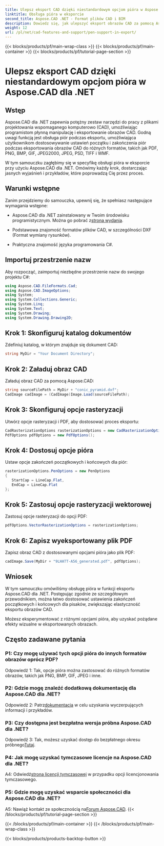 ```yaml
---
title: Ulepsz eksport CAD dzięki niestandardowym opcjom pióra w Aspose.CAD dla .NET
linktitle: Obsługa pióra w eksporcie
second_title: Aspose.CAD .NET - Format plików CAD i BIM
description: Dowiedz się, jak ulepszyć eksport obrazów CAD za pomocą Aspose.CAD dla .NET. Dostosuj opcje pióra, aby uzyskać oszałamiające efekty wizualne w plikach PDF, PNG, BMP i innych.
weight: 12
url: /pl/net/cad-features-and-support/pen-support-in-export/
---
```


{{< blocks/products/pf/main-wrap-class >}}
{{< blocks/products/pf/main-container >}}
{{< blocks/products/pf/tutorial-page-section >}}

# Ulepsz eksport CAD dzięki niestandardowym opcjom pióra w Aspose.CAD dla .NET

## Wstęp

Aspose.CAD dla .NET zapewnia potężny zestaw narzędzi do pracy z plikami projektowania wspomaganego komputerowo (CAD), umożliwiając programistom płynną manipulację i eksportowanie obrazów CAD. Godną uwagi funkcją jest obsługa piór podczas eksportu, umożliwiająca użytkownikom dostosowywanie ustawień początku i zakończenia piór podczas eksportowania obrazów CAD do różnych formatów, takich jak PDF, PNG, BMP, GIF, JPEG2000, JPEG, PSD, TIFF i WMF.

W tym samouczku zagłębimy się w specyfikę obsługi pióra w eksporcie przy użyciu Aspose.CAD dla .NET. Omówimy każdy krok, dostarczając jasnych wyjaśnień i przykładów, które poprowadzą Cię przez proces.

## Warunki wstępne

Zanim przejdziemy do samouczka, upewnij się, że spełniasz następujące wymagania wstępne:

- Aspose.CAD dla .NET zainstalowany w Twoim środowisku programistycznym. Można go pobrać z[strona wydania](https://releases.aspose.com/cad/net/).

- Podstawowa znajomość formatów plików CAD, w szczególności DXF (Format wymiany rysunków).

- Praktyczna znajomość języka programowania C#.

## Importuj przestrzenie nazw

Aby rozpocząć, zaimportuj niezbędne przestrzenie nazw do swojego projektu C#:

```csharp
using Aspose.CAD.FileFormats.Cad;
using Aspose.CAD.ImageOptions;
using System;
using System.Collections.Generic;
using System.Linq;
using System.Text;
using System.Drawing;
using System.Drawing.Drawing2D;
```

## Krok 1: Skonfiguruj katalog dokumentów

Zdefiniuj katalog, w którym znajduje się dokument CAD:

```csharp
string MyDir = "Your Document Directory";
```

## Krok 2: Załaduj obraz CAD

Załaduj obraz CAD za pomocą Aspose.CAD:

```csharp
string sourceFilePath = MyDir + "conic_pyramid.dxf";
CadImage cadImage = (CadImage)Image.Load(sourceFilePath);
```

## Krok 3: Skonfiguruj opcje rasteryzacji

Utwórz opcje rasteryzacji i PDF, aby dostosować proces eksportu:

```csharp
CadRasterizationOptions rasterizationOptions = new CadRasterizationOptions();
PdfOptions pdfOptions = new PdfOptions();
```

## Krok 4: Dostosuj opcje pióra

Ustaw opcje zakończeń początkowych i końcowych dla piór:

```csharp
rasterizationOptions.PenOptions = new PenOptions
{
   StartCap = LineCap.Flat,
   EndCap = LineCap.Flat
};
```

## Krok 5: Zastosuj opcje rasteryzacji wektorowej

Zastosuj opcje rasteryzacji do opcji PDF:

```csharp
pdfOptions.VectorRasterizationOptions = rasterizationOptions;
```

## Krok 6: Zapisz wyeksportowany plik PDF

Zapisz obraz CAD z dostosowanymi opcjami pióra jako plik PDF:

```csharp
cadImage.Save(MyDir + "9LHATT-A56_generated.pdf", pdfOptions);
```

## Wniosek

W tym samouczku omówiliśmy obsługę pióra w funkcji eksportu Aspose.CAD dla .NET. Postępując zgodnie ze szczegółowym przewodnikiem, można łatwo dostosować ustawienia zakończeń początkowych i końcowych dla pisaków, zwiększając elastyczność eksportu obrazów CAD.

Możesz eksperymentować z różnymi opcjami pióra, aby uzyskać pożądane efekty wizualne w eksportowanych obrazach.

## Często zadawane pytania

### P1: Czy mogę używać tych opcji pióra do innych formatów obrazów oprócz PDF?

Odpowiedź 1: Tak, opcje pióra można zastosować do różnych formatów obrazów, takich jak PNG, BMP, GIF, JPEG i inne.

### P2: Gdzie mogę znaleźć dodatkową dokumentację dla Aspose.CAD dla .NET?

 Odpowiedź 2: Patrz[dokumentacja](https://reference.aspose.com/cad/net/) w celu uzyskania wyczerpujących informacji i przykładów.

### P3: Czy dostępna jest bezpłatna wersja próbna Aspose.CAD dla .NET?

 Odpowiedź 3: Tak, możesz uzyskać dostęp do bezpłatnego okresu próbnego[Tutaj](https://releases.aspose.com/).

### P4: Jak mogę uzyskać tymczasowe licencje na Aspose.CAD dla .NET?

 A4: Odwiedź[strona licencji tymczasowej](https://purchase.aspose.com/temporary-license/) w przypadku opcji licencjonowania tymczasowego.

### P5: Gdzie mogę uzyskać wsparcie społeczności dla Aspose.CAD dla .NET?

 A5: Nawiąż kontakt ze społecznością na[Forum Aspose.CAD](https://forum.aspose.com/c/cad/19).
{{< /blocks/products/pf/tutorial-page-section >}}

{{< /blocks/products/pf/main-container >}}
{{< /blocks/products/pf/main-wrap-class >}}

{{< blocks/products/products-backtop-button >}}
